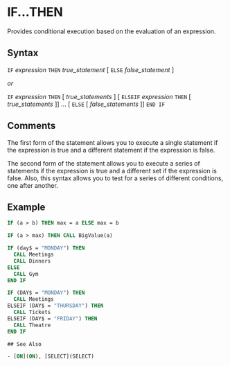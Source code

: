 # IF...THEN

Provides conditional execution based on the evaluation of an expression.

## Syntax

`IF` *expression* `THEN` *true_statement* [ `ELSE` *false_statement* ]

*or*

`IF` *expression* `THEN`
  [ *true_statements* ]
[ `ELSEIF` *expression* `THEN`
  [ *true_statements* ]]
...
[ `ELSE`
  [ *false_statements* ]]
`END IF`

## Comments

The first form of the statement allows you to execute a single statement if the expression is true and a different statement if the expression is false.

The second form of the statement allows you to execute a series of statements if the expression is true and a different set if the expression is false. Also, this syntax allows you to test for a series of different conditions, one after another.

## Example

```vb
IF (a > b) THEN max = a ELSE max = b

IF (a > max) THEN CALL BigValue(a)

IF (day$ = "MONDAY") THEN
  CALL Meetings
  CALL Dinners
ELSE
  CALL Gym
END IF

IF (DAY$ = "MONDAY") THEN
  CALL Meetings
ELSEIF (DAY$ = "THURSDAY") THEN
  CALL Tickets
ELSEIF (DAY$ = "FRIDAY") THEN
  CALL Theatre
END IF

## See Also

- [ON](ON), [SELECT](SELECT)
